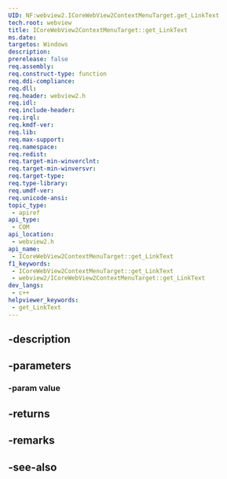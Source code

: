 ```yaml
---
UID: NF:webview2.ICoreWebView2ContextMenuTarget.get_LinkText
tech.root: webview
title: ICoreWebView2ContextMenuTarget::get_LinkText
ms.date: 
targetos: Windows
description: 
prerelease: false
req.assembly: 
req.construct-type: function
req.ddi-compliance: 
req.dll: 
req.header: webview2.h
req.idl: 
req.include-header: 
req.irql: 
req.kmdf-ver: 
req.lib: 
req.max-support: 
req.namespace: 
req.redist: 
req.target-min-winverclnt: 
req.target-min-winversvr: 
req.target-type: 
req.type-library: 
req.umdf-ver: 
req.unicode-ansi: 
topic_type:
 - apiref
api_type:
 - COM
api_location:
 - webview2.h
api_name:
 - ICoreWebView2ContextMenuTarget::get_LinkText
f1_keywords:
 - ICoreWebView2ContextMenuTarget::get_LinkText
 - webview2/ICoreWebView2ContextMenuTarget::get_LinkText
dev_langs:
 - c++
helpviewer_keywords:
 - get_LinkText
---
```


## -description

## -parameters

### -param value

## -returns

## -remarks

## -see-also

